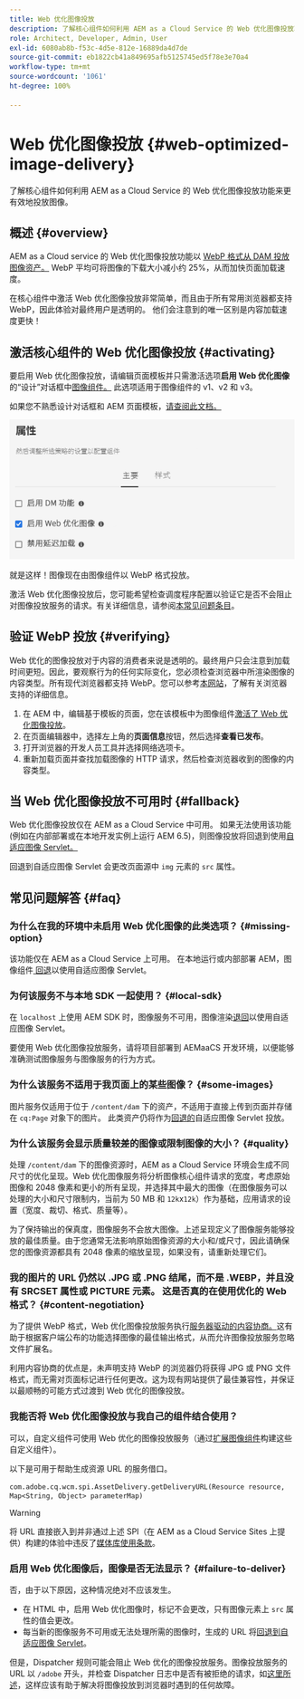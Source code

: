 ```yaml
---
title: Web 优化图像投放
description: 了解核心组件如何利用 AEM as a Cloud Service 的 Web 优化图像投放功能来更有效地投放图像。
role: Architect, Developer, Admin, User
exl-id: 6080ab8b-f53c-4d5e-812e-16889da4d7de
source-git-commit: eb1822cb41a849695afb5125745ed5f78e3e70a4
workflow-type: tm+mt
source-wordcount: '1061'
ht-degree: 100%

---
```


# Web 优化图像投放 {#web-optimized-image-delivery}

了解核心组件如何利用 AEM as a Cloud Service 的 Web 优化图像投放功能来更有效地投放图像。

## 概述 {#overview}

AEM as a Cloud service 的 Web 优化图像投放功能以 [WebP 格式从 DAM 投放图像资产。](https://developers.google.com/speed/webp) WebP 平均可将图像的下载大小减小约 25%，从而加快页面加载速度。

在核心组件中激活 Web 优化图像投放非常简单，而且由于所有常用浏览器都支持 WebP，因此体验对最终用户是透明的。 他们会注意到的唯一区别是内容加载速度更快！

## 激活核心组件的 Web 优化图像投放 {#activating}

要启用 Web 优化图像投放，请编辑页面模板并只需激活选项&#x200B;**启用 Web 优化图像**&#x200B;的“设计”对话框中[图像组件。](/help/components/image.md#design-dialog) 此选项适用于图像组件的 v1、v2 和 v3。

如果您不熟悉设计对话框和 AEM 页面模板，[请查阅此文档。](/help/get-started/authoring.md#pre-configuring-core-components)

![在“设计”对话框中启用 Web 优化图像投放](/help/assets/web-optimized-image-delivery.png)

就是这样！图像现在由图像组件以 WebP 格式投放。

激活 Web 优化图像投放后，您可能希望检查调度程序配置以验证它是否不会阻止对图像投放服务的请求。有关详细信息，请参阅[本常见问题条目](#failure-to-deliver)。

## 验证 WebP 投放 {#verifying}

Web 优化的图像投放对于内容的消费者来说是透明的。最终用户只会注意到加载时间更短。因此，要观察行为的任何实际变化，您必须检查浏览器中所渲染图像的内容类型。所有现代浏览器都支持 WebP。您可以参考[本网站](https://caniuse.com/webp)，了解有关浏览器支持的详细信息。

1. 在 AEM 中，编辑基于模板的页面，您在该模板中为图像组件[激活了 Web 优化图像投放](#activating)。
1. 在页面编辑器中，选择左上角的&#x200B;**页面信息**&#x200B;按钮，然后选择&#x200B;**查看已发布**。
1. 打开浏览器的开发人员工具并选择网络选项卡。
1. 重新加载页面并查找加载图像的 HTTP 请求，然后检查浏览器收到的图像的内容类型。

## 当 Web 优化图像投放不可用时 {#fallback}

Web 优化图像投放仅在 AEM as a Cloud Service 中可用。 如果无法使用该功能(例如在内部部署或在本地开发实例上运行 AEM 6.5)，则图像投放将回退到使用[自适应图像 Servlet。](/help/developing/adaptive-image-servlet.md)

回退到自适应图像 Servlet 会更改页面源中 `img` 元素的 `src` 属性。

## 常见问题解答 {#faq}

### 为什么在我的环境中未启用 Web 优化图像的此类选项？ {#missing-option}

该功能仅在 AEM as a Cloud Service 上可用。 在本地运行或内部部署 AEM，图像组件[ 回退](#fallback)以使用自适应图像 Servlet。

### 为何该服务不与本地 SDK 一起使用？ {#local-sdk}

在 `localhost` 上使用 AEM SDK 时，图像服务不可用，图像渲染[退回](#fallback)以使用自适应图像 Servlet。

要使用 Web 优化图像投放服务，请将项目部署到 AEMaaCS 开发环境，以便能够准确测试图像服务与图像服务的行为方式。

### 为什么该服务不适用于我页面上的某些图像？ {#some-images}

图片服务仅适用于位于 `/content/dam` 下的资产，不适用于直接上传到页面并存储在 `cq:Page` 对象下的图片。 此类资产仍将作为[回退的](#fallback)自适应图像 Servlet 投放。

### 为什么该服务会显示质量较差的图像或限制图像的大小？ {#quality}

处理 `/content/dam` 下的图像资源时，AEM as a Cloud Service 环境会生成不同尺寸的优化呈现。Web 优化图像服务将分析图像核心组件请求的宽度，考虑原始图像和 2048 像素和更小的所有呈现，并选择其中最大的图像（在图像服务可以处理的大小和尺寸限制内，当前为 50 MB 和 `12k`x`12k`）作为基础，应用请求的设置（宽度、裁切、格式、质量等）。

为了保持输出的保真度，图像服务不会放大图像。上述呈现定义了图像服务能够投放的最佳质量。由于您通常无法影响原始图像资源的大小和/或尺寸，因此请确保您的图像资源都具有 2048 像素的缩放呈现，如果没有，请重新处理它们。

### 我的图片的 URL 仍然以 .JPG 或 .PNG 结尾，而不是 .WEBP，并且没有 SRCSET 属性或 PICTURE 元素。 这是否真的在使用优化的 Web 格式？ {#content-negotiation}

为了提供 WebP 格式，Web 优化图像投放服务执行[服务器驱动的内容协商。](https://developer.mozilla.org/en-US/docs/Web/HTTP/Content_negotiation#server-driven_content_negotiation)这有助于根据客户端公布的功能选择图像的最佳输出格式，从而允许图像投放服务忽略文件扩展名。

利用内容协商的优点是，未声明支持 WebP 的浏览器仍将获得 JPG 或 PNG 文件格式，而无需对页面标记进行任何更改。这为现有网站提供了最佳兼容性，并保证以最顺畅的可能方式过渡到 Web 优化的图像投放。

### 我能否将 Web 优化图像投放与我自己的组件结合使用？

可以，自定义组件可使用 Web 优化的图像投放服务（通过[扩展图像组件](/help/developing/customizing.md)构建这些自定义组件）。

以下是可用于帮助生成资源 URL 的服务借口。

```
com.adobe.cq.wcm.spi.AssetDelivery.getDeliveryURL(Resource resource, Map<String, Object> parameterMap)
```

>[!WARNING]
>
>将 URL 直接嵌入到并非通过上述 SPI（在 AEM as a Cloud Service Sites 上提供）构建的体验中违反了[媒体库使用条款](https://experienceleague.adobe.com/docs/experience-manager-cloud-service/content/assets/admin/medialibrary.html?lang=en#use-media-library)。

### 启用 Web 优化图像后，图像是否无法显示？ {#failure-to-deliver}

否，由于以下原因，这种情况绝对不应该发生。

* 在 HTML 中，启用 Web 优化图像时，标记不会更改，只有图像元素上 `src` 属性的值会更改。
* 每当新的图像服务不可用或无法处理所需的图像时，生成的 URL 将[回退到自适应图像 Servlet](#fallback)。

但是，Dispatcher 规则可能会阻止 Web 优化的图像投放服务。图像投放服务的 URL 以 `/adobe` 开头，并检查 Dispatcher 日志中是否有被拒绝的请求，如[这里所述](https://experienceleague.adobe.com/docs/experience-manager-learn/ams/dispatcher/common-logs.html#filter-rejects)，这样应该有助于解决将图像投放到浏览器时遇到的任何故障。
